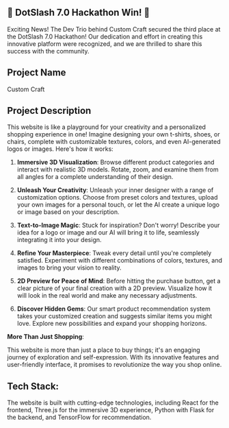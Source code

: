 ## 🚀 DotSlash 7.0 Hackathon Win! 🌟
Exciting News! The Dev Trio behind Custom Craft secured the third place at the DotSlash 7.0 Hackathon! Our dedication and effort in creating this innovative platform were recognized, and we are thrilled to share this success with the community. 

## Project Name

Custom Craft

## Project Description

This website is like a playground for your creativity and a personalized shopping experience in one! Imagine designing your own t-shirts, shoes, or chairs, complete with customizable textures, colors, and even AI-generated logos or images. Here's how it works:

1. **Immersive 3D Visualization**: Browse different product categories and interact with realistic 3D models. Rotate, zoom, and examine them from all angles for a complete understanding of their design.

2. **Unleash Your Creativity**: Unleash your inner designer with a range of customization options. Choose from preset colors and textures, upload your own images for a personal touch, or let the AI create a unique logo or image based on your description.

3. **Text-to-Image Magic**: Stuck for inspiration? Don't worry! Describe your idea for a logo or image and our AI will bring it to life, seamlessly integrating it into your design.

4. **Refine Your Masterpiece**: Tweak every detail until you're completely satisfied. Experiment with different combinations of colors, textures, and images to bring your vision to reality.

5. **2D Preview for Peace of Mind**: Before hitting the purchase button, get a clear picture of your final creation with a 2D preview. Visualize how it will look in the real world and make any necessary adjustments.

6. **Discover Hidden Gems**: Our smart product recommendation system takes your customized creation and suggests similar items you might love. Explore new possibilities and expand your shopping horizons.

**More Than Just Shopping**:

This website is more than just a place to buy things; it's an engaging journey of exploration and self-expression. With its innovative features and user-friendly interface, it promises to revolutionize the way you shop online.

## Tech Stack:

The website is built with cutting-edge technologies, including React for the frontend, Three.js for the immersive 3D experience, Python with Flask for the backend, and TensorFlow for recommendation.
